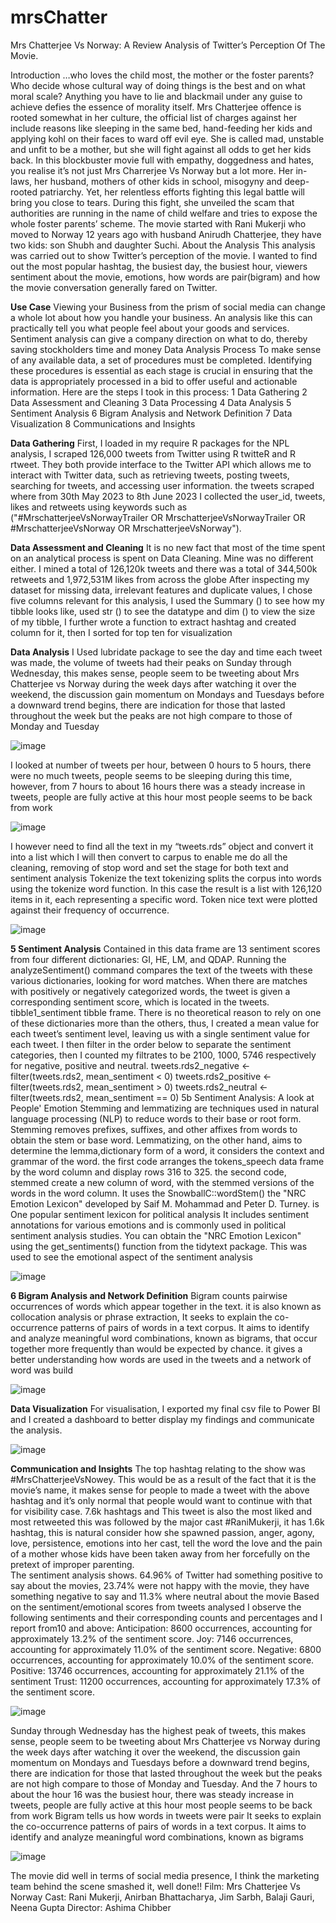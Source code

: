 # mrsChatter
Mrs Chatterjee Vs Norway: A Review Analysis of Twitter’s Perception Of The Movie.

Introduction
…who loves the child most, the mother or the foster parents?
Who decide whose cultural way of doing things is the best and on what moral scale? Anything you have to lie and blackmail under any guise to achieve defies the essence of morality itself. Mrs Chatterjee offence is rooted somewhat in her culture, the official list of charges against her include reasons like sleeping in the same bed, hand-feeding her kids and applying kohl on their faces to ward off evil eye. She is called mad, unstable and unfit to be a mother, but she will fight against all odds to get her kids back. 
In this blockbuster movie full with empathy, doggedness and hates, you realise it’s not just Mrs Charrerjee Vs Norway but a lot more. Her in-laws, her husband, mothers of other kids in school, misogyny and deep-rooted patriarchy. Yet, her relentless efforts fighting this legal battle will bring you close to tears. During this fight, she unveiled the scam that authorities are running in the name of child welfare and tries to expose the whole foster parents’ scheme. 
The movie started with Rani Mukerji who moved to Norway 12 years ago with husband Anirudh Chatterjee, they have two kids: son Shubh and daughter Suchi.
About the Analysis
This analysis was carried out to show Twitter’s perception of the movie. I wanted to find out the most popular hashtag, the busiest day, the busiest hour, viewers sentiment about the movie, emotions, how words are pair(bigram) and how the movie conversation generally fared on Twitter.

**Use Case**
Viewing your Business from the prism of social media can change a whole lot about how you handle your business. An analysis like this can practically tell you what people feel about your goods and services. Sentiment analysis can give a company direction on what to do, thereby saving stockholders time and money Data Analysis Process
To make sense of any available data, a set of procedures must be completed. Identifying these procedures is essential as each stage is crucial in ensuring that the data is appropriately processed in a bid to offer useful and actionable information. Here are the steps I took in this process:
1	Data Gathering
2	Data Assessment and Cleaning
3	Data Processing
4	Data Analysis
5	Sentiment Analysis
6	Bigram Analysis and Network Definition
7	Data Visualization
8	Communications and Insights 

**Data Gathering**
First, I loaded in my require R packages for the NPL analysis, I scraped 126,000 tweets from Twitter using R twitteR and R rtweet. They both provide interface to the Twitter API which allows me to interact with Twitter data, such as retrieving tweets, posting tweets, searching for tweets, and accessing user information. the tweets scraped where from 30th May 2023 to 8th June 2023
I collected the user_id, tweets, likes and retweets using keywords such as ("#MrschatterjeeVsNorwayTrailer OR MrschatterjeeVsNorwayTrailer OR #MrschatterjeeVsNorway OR MrschatterjeeVsNorway").

**Data Assessment and Cleaning**
It is no new fact that most of the time spent on an analytical process is spent on Data Cleaning. Mine was no different either.
I mined a total of 126,120k tweets and there was a total of 344,500k retweets and 1,972,531M likes from across the globe
After inspecting my dataset for missing data, irrelevant features and duplicate values, I chose five columns relevant for this analysis, I used the Summary () to see how my tibble looks like, used str () to see the datatype and dim () to view the size of my tibble, I further wrote a function to extract hashtag and created column for it, then I sorted for top ten for visualization 

**Data Analysis**
I Used lubridate package to see the day and time each tweet was made, the volume of tweets had their peaks on Sunday through Wednesday, this makes sense, people seem to be tweeting about Mrs Chatterjee vs Norway during the week days after watching it over the weekend, the discussion gain momentum on Mondays and Tuesdays before a downward trend begins, there are indication for those that lasted throughout the week but the peaks are not high compare to those of Monday and Tuesday
 
 ![image](https://github.com/akpatiudo/ropo/assets/118566096/beb51879-f4a1-42f0-9549-897bd7dfa262)

I looked at number of tweets per hour, between 0 hours to 5 hours, there were no much tweets, people seems to be sleeping during this time, however, from 7 hours to about 16 hours there was a steady increase in tweets, people are fully active at this hour most people seems to be back from work

![image](https://github.com/akpatiudo/ropo/assets/118566096/ea803455-23be-4b82-90af-01115ef66121)

I however need to find all the text in my “tweets.rds” object and convert it into a list which I will then convert to carpus to enable me do all the cleaning, removing of stop word and set the stage for both text and sentiment analysis 
Tokenize the text tokenizing splits the corpus into words using the tokenize word function. In this case the result is a list with 126,120 items in it, each representing a specific word. Token nice text were plotted against their frequency of occurrence.

![image](https://github.com/akpatiudo/ropo/assets/118566096/d7364e7a-7639-4c4d-ab70-46afab2caeec)

**5 Sentiment Analysis**
Contained in this data frame are 13 sentiment scores from four different dictionaries: GI, HE, LM, and QDAP. Running the analyzeSentiment() command compares the text of the tweets with these various dictionaries, looking for word matches. When there are matches with positively or negatively categorized words, the tweet is given a corresponding sentiment score, which is located in the tweets. tibble1_sentiment tibble frame.
There is no theoretical reason to rely on one of these dictionaries more than the others, thus, I created a mean value for each tweet’s sentiment level, leaving us with a single sentiment value for each tweet.  I then filter in the  order below to separate the sentiment categories, then I counted my filtrates to be 2100, 1000, 5746 respectively for negative, positive and neutral.
tweets.rds2_negative <- filter(tweets.rds2, mean_sentiment < 0)
tweets.rds2_positive <- filter(tweets.rds2, mean_sentiment > 0)
tweets.rds2_neutral <- filter(tweets.rds2, mean_sentiment == 0)
5b Sentiment Analysis: A look at People' Emotion
Stemming and lemmatizing are techniques used in natural language processing (NLP) to reduce words to their base or root form. Stemming removes prefixes, suffixes, and other affixes from words to obtain the stem or base word.
Lemmatizing, on the other hand, aims to determine the lemma,dictionary form of a word, it considers the context and grammar of the word.
the first code arranges the tokens_speech data frame by the word column and display rows 316 to 325. the second code, stemmed create a new column of word, with the stemmed versions of the words in the word column. It uses the SnowballC::wordStem()
the "NRC Emotion Lexicon" developed by Saif M. Mohammad and Peter D. Turney. is One popular sentiment lexicon for political analysis It includes sentiment annotations for various emotions and is commonly used in political sentiment analysis studies. You can obtain the "NRC Emotion Lexicon" using the get_sentiments() function from the tidytext package. This was used to see the emotional aspect of the sentiment analysis
 
 ![image](https://github.com/akpatiudo/ropo/assets/118566096/e847f169-d815-481d-aedb-65493f76bb9d)

**6 Bigram Analysis and Network Definition**
Bigram counts pairwise occurrences of words which appear together in the text. it is also known as collocation analysis or phrase extraction, It seeks to explain the co-occurrence patterns of pairs of words in a text corpus. It aims to identify and analyze meaningful word combinations, known as bigrams, that occur together more frequently than would be expected by chance. it gives a better understanding how words are used in the tweets and a network of word was build

![image](https://github.com/akpatiudo/ropo/assets/118566096/cd17209b-7dc6-465c-bce5-fd43c67b3d58)
 
**Data Visualization**
For visualisation, I exported my final csv file to Power BI and I created a dashboard to better display my findings and communicate the analysis.
 
 ![image](https://github.com/akpatiudo/ropo/assets/118566096/92718343-78be-4751-afa6-ad5f6491b1b0)

 
**Communication and Insights**
The top hashtag relating to the show was #MrsChatterjeeVsNowey. This would be as a result of the fact that it is the movie’s name, it makes sense for people to made a tweet with the above hashtag and it’s only normal that people would want to continue with that for visibility case. 7.6k hashtags and This tweet is also the most liked and most retweeted this was followed by the major cast #RaniMukerji, it has 1.6k hashtag, this is natural consider how she spawned passion, anger, agony, love, persistence, emotions into her cast, tell the word the love and the pain of a mother whose kids have been taken away from her forcefully on the pretext of improper parenting.  
The sentiment analysis shows.  64.96% of Twitter had something positive to say about the movies, 23.74% were not happy with the movie, they have something negative to say and 11.3% where neutral about the movie
Based on the sentiment/emotional scores from tweets analysed I observe the following sentiments and their corresponding counts and percentages and I report from10 and above: Anticipation: 8600 occurrences, accounting for approximately 13.2% of the sentiment score. Joy: 7146 occurrences, accounting for approximately 11.0% of the sentiment score. Negative: 6800 occurrences, accounting for approximately 10.0% of the sentiment score. Positive: 13746 occurrences, accounting for approximately 21.1% of the sentiment Trust: 11200 occurrences, accounting for approximately 17.3% of the sentiment score.

![image](https://github.com/akpatiudo/ropo/assets/118566096/b1d3a7fc-26b1-4ed2-9968-ebad5d836deb)

 
Sunday through Wednesday has the highest peak of tweets, this makes sense, people seem to be tweeting about Mrs Chatterjee vs Norway during the week days after watching it over the weekend, the discussion gain momentum on Mondays and Tuesdays before a downward trend begins, there are indication for those that lasted throughout the week but the peaks are not high compare to those of Monday and Tuesday. And the 7 hours to about the hour 16 was the busiest hour, there was steady increase in tweets, people are fully active at this hour most people seems to be back from work
Bigram tells us how words in tweets were pair It seeks to explain the co-occurrence patterns of pairs of words in a text corpus. It aims to identify and analyze meaningful word combinations, known as bigrams

![image](https://github.com/akpatiudo/ropo/assets/118566096/d3f06294-ae03-400c-bace-6ae7afd24ed8)

 
The movie did well in terms of social media presence, I think the marketing team behind the scene smashed it, well done!! 
Film: Mrs Chatterjee Vs Norway
Cast: Rani Mukerji, Anirban Bhattacharya, Jim Sarbh, Balaji Gauri, Neena Gupta
Director: Ashima Chibber
